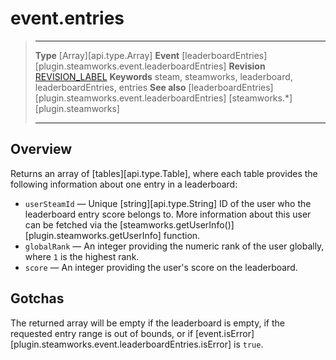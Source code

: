 # event.entries

> --------------------- ------------------------------------------------------------------------------------------
> __Type__              [Array][api.type.Array]
> __Event__             [leaderboardEntries][plugin.steamworks.event.leaderboardEntries]
> __Revision__          [REVISION_LABEL](REVISION_URL)
> __Keywords__          steam, steamworks, leaderboard, leaderboardEntries, entries
> __See also__          [leaderboardEntries][plugin.steamworks.event.leaderboardEntries]
>                       [steamworks.*][plugin.steamworks]
> --------------------- ------------------------------------------------------------------------------------------

## Overview

Returns an array of [tables][api.type.Table], where each table provides the following information about one entry in a leaderboard:

* `userSteamId` &mdash; Unique [string][api.type.String] ID of the user who the leaderboard entry score belongs to. More information about this user can be fetched via the [steamworks.getUserInfo()][plugin.steamworks.getUserInfo] function.
* `globalRank` &mdash; An integer providing the numeric rank of the user globally, where `1` is the highest rank.
* `score` &mdash; An integer providing the user's score on the leaderboard.


## Gotchas

The returned array will be empty if the leaderboard is empty, if the requested entry range is out of bounds, or if [event.isError][plugin.steamworks.event.leaderboardEntries.isError] is `true`.
